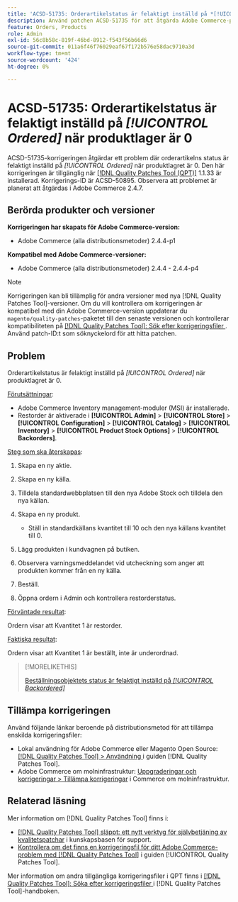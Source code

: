 ```yaml
---
title: 'ACSD-51735: Orderartikelstatus är felaktigt inställd på *[!UICONTROL Ordered]* när produktaktien är 0'
description: Använd patchen ACSD-51735 för att åtgärda Adobe Commerce-problemet där orderartikelstatusen felaktigt är inställd på *[!UICONTROL Ordered]* när produktstocken är 0.
feature: Orders, Products
role: Admin
exl-id: 56c8b58c-819f-46bd-8912-f543f56b66d6
source-git-commit: 011a6f46f76029eaf67f172b576e58dac9710a3d
workflow-type: tm+mt
source-wordcount: '424'
ht-degree: 0%

---
```


# ACSD-51735: Orderartikelstatus är felaktigt inställd på *[!UICONTROL Ordered]* när produktlager är 0

ACSD-51735-korrigeringen åtgärdar ett problem där orderartikelns status är felaktigt inställd på *[!UICONTROL Ordered]* när produktlagret är 0. Den här korrigeringen är tillgänglig när [[!DNL Quality Patches Tool (QPT)]](https://experienceleague.adobe.com/en/docs/commerce-operations/tools/quality-patches-tool/quality-patches-tool-to-self-serve-quality-patches) 1.1.33 är installerad. Korrigerings-ID är ACSD-50895. Observera att problemet är planerat att åtgärdas i Adobe Commerce 2.4.7.

## Berörda produkter och versioner

**Korrigeringen har skapats för Adobe Commerce-version:**

* Adobe Commerce (alla distributionsmetoder) 2.4.4-p1

**Kompatibel med Adobe Commerce-versioner:**

* Adobe Commerce (alla distributionsmetoder) 2.4.4 - 2.4.4-p4

>[!NOTE]
>
>Korrigeringen kan bli tillämplig för andra versioner med nya [!DNL Quality Patches Tool]-versioner. Om du vill kontrollera om korrigeringen är kompatibel med din Adobe Commerce-version uppdaterar du `magento/quality-patches`-paketet till den senaste versionen och kontrollerar kompatibiliteten på [[!DNL Quality Patches Tool]: Sök efter korrigeringsfiler ](https://experienceleague.adobe.com/tools/commerce-quality-patches/index.html). Använd patch-ID:t som söknyckelord för att hitta patchen.

## Problem

Orderartikelstatus är felaktigt inställd på *[!UICONTROL Ordered]* när produktlagret är 0.

<u>Förutsättningar</u>:

* Adobe Commerce Inventory management-moduler (MSI) är installerade.
* Restorder är aktiverade i **[!UICONTROL Admin]** > **[!UICONTROL Store]** > **[!UICONTROL Configuration]** > **[!UICONTROL Catalog]** > **[!UICONTROL Inventory]** > **[!UICONTROL Product Stock Options]** > **[!UICONTROL Backorders]**.

<u>Steg som ska återskapas</u>:

1. Skapa en ny aktie.
1. Skapa en ny källa.
1. Tilldela standardwebbplatsen till den nya Adobe Stock och tilldela den nya källan.
1. Skapa en ny produkt.

   * Ställ in standardkällans kvantitet till 10 och den nya källans kvantitet till 0.

1. Lägg produkten i kundvagnen på butiken.
1. Observera varningsmeddelandet vid utcheckning som anger att produkten kommer från en ny källa.
1. Beställ.
1. Öppna ordern i Admin och kontrollera restorderstatus.

<u>Förväntade resultat</u>:

Ordern visar att Kvantitet 1 är restorder.

<u>Faktiska resultat</u>:

Ordern visar att Kvantitet 1 är beställt, inte är underordnad.

>[!MORELIKETHIS]
>
>[Beställningsobjektets status är felaktigt inställd på *[!UICONTROL Backordered]*](/help/tools/quality-patches-tool/patches-available-in-qpt/v1-1-33/acsd-51408-order-item-status-is-set-to-backordered.md)

## Tillämpa korrigeringen

Använd följande länkar beroende på distributionsmetod för att tillämpa enskilda korrigeringsfiler:

* Lokal användning för Adobe Commerce eller Magento Open Source: [[!DNL Quality Patches Tool] > Användning ](/help/tools/quality-patches-tool/usage.md) i guiden [!DNL Quality Patches Tool].
* Adobe Commerce om molninfrastruktur: [Uppgraderingar och korrigeringar > Tillämpa korrigeringar](https://experienceleague.adobe.com/docs/commerce-cloud-service/user-guide/develop/upgrade/apply-patches.html) i Commerce om molninfrastruktur.

## Relaterad läsning

Mer information om [!DNL Quality Patches Tool] finns i:

* [[!DNL Quality Patches Tool] släppt: ett nytt verktyg för självbetjäning av kvalitetspatchar](https://experienceleague.adobe.com/en/docs/commerce-operations/tools/quality-patches-tool/quality-patches-tool-to-self-serve-quality-patches) i kunskapsbasen för support.
* [Kontrollera om det finns en korrigeringsfil för ditt Adobe Commerce-problem med  [!DNL Quality Patches Tool]](/help/tools/quality-patches-tool/patches-available-in-qpt/check-patch-for-magento-issue-with-magento-quality-patches.md) i guiden [!UICONTROL Quality Patches Tool].


Mer information om andra tillgängliga korrigeringsfiler i QPT finns i [[!DNL Quality Patches Tool]: Söka efter korrigeringsfiler ](https://experienceleague.adobe.com/tools/commerce-quality-patches/index.html) i [!DNL Quality Patches Tool]-handboken.
